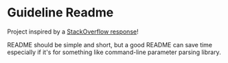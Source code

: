 # Guideline Readme

Project inspired by a [StackOverflow response](http://stackoverflow.com/questions/2304863/how-to-write-a-good-readme)!

README should be simple and short, but a good README can save time especially if it's for something like command-line parameter parsing library.
